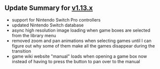 ## Update Summary for [v1.13.x](https://github.com/quinton-ashley/nostlan/releases)

- support for Nintendo Switch Pro controllers
- updated Nintendo Switch database
- async high resolution image loading when game boxes are selected from the library menu
- removed zoom and pan animations when selecting games until I can figure out why some of them make all the games disappear during the transition
- game wiki website "manual" loads when opening a game box now instead of having to press the button to pan over to the manual
